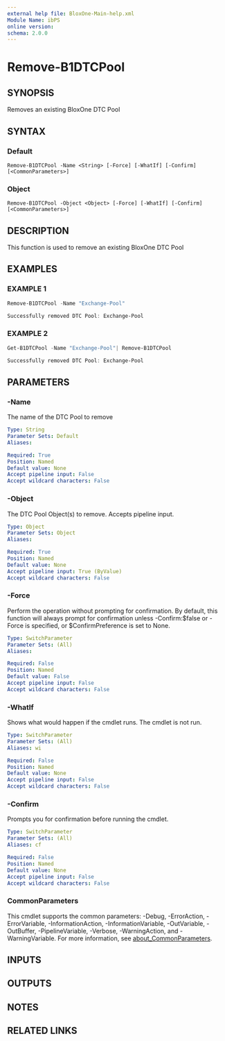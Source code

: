 ```yaml
---
external help file: BloxOne-Main-help.xml
Module Name: ibPS
online version:
schema: 2.0.0
---
```


# Remove-B1DTCPool

## SYNOPSIS
Removes an existing BloxOne DTC Pool

## SYNTAX

### Default
```
Remove-B1DTCPool -Name <String> [-Force] [-WhatIf] [-Confirm] [<CommonParameters>]
```

### Object
```
Remove-B1DTCPool -Object <Object> [-Force] [-WhatIf] [-Confirm] [<CommonParameters>]
```

## DESCRIPTION
This function is used to remove an existing BloxOne DTC Pool

## EXAMPLES

### EXAMPLE 1
```powershell
Remove-B1DTCPool -Name "Exchange-Pool"

Successfully removed DTC Pool: Exchange-Pool
```

### EXAMPLE 2
```powershell
Get-B1DTCPool -Name "Exchange-Pool"| Remove-B1DTCPool

Successfully removed DTC Pool: Exchange-Pool
```

## PARAMETERS

### -Name
The name of the DTC Pool to remove

```yaml
Type: String
Parameter Sets: Default
Aliases:

Required: True
Position: Named
Default value: None
Accept pipeline input: False
Accept wildcard characters: False
```

### -Object
The DTC Pool Object(s) to remove.
Accepts pipeline input.

```yaml
Type: Object
Parameter Sets: Object
Aliases:

Required: True
Position: Named
Default value: None
Accept pipeline input: True (ByValue)
Accept wildcard characters: False
```

### -Force
Perform the operation without prompting for confirmation.
By default, this function will always prompt for confirmation unless -Confirm:$false or -Force is specified, or $ConfirmPreference is set to None.

```yaml
Type: SwitchParameter
Parameter Sets: (All)
Aliases:

Required: False
Position: Named
Default value: False
Accept pipeline input: False
Accept wildcard characters: False
```

### -WhatIf
Shows what would happen if the cmdlet runs.
The cmdlet is not run.

```yaml
Type: SwitchParameter
Parameter Sets: (All)
Aliases: wi

Required: False
Position: Named
Default value: None
Accept pipeline input: False
Accept wildcard characters: False
```

### -Confirm
Prompts you for confirmation before running the cmdlet.

```yaml
Type: SwitchParameter
Parameter Sets: (All)
Aliases: cf

Required: False
Position: Named
Default value: None
Accept pipeline input: False
Accept wildcard characters: False
```

### CommonParameters
This cmdlet supports the common parameters: -Debug, -ErrorAction, -ErrorVariable, -InformationAction, -InformationVariable, -OutVariable, -OutBuffer, -PipelineVariable, -Verbose, -WarningAction, and -WarningVariable. For more information, see [about_CommonParameters](http://go.microsoft.com/fwlink/?LinkID=113216).

## INPUTS

## OUTPUTS

## NOTES

## RELATED LINKS
